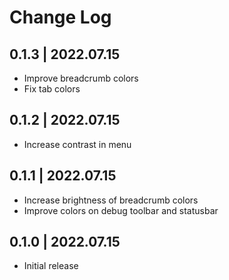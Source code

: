 # Change Log

## 0.1.3 | 2022.07.15

- Improve breadcrumb colors
- Fix tab colors

## 0.1.2 | 2022.07.15

- Increase contrast in menu

## 0.1.1 | 2022.07.15

- Increase brightness of breadcrumb colors
- Improve colors on debug toolbar and statusbar 

## 0.1.0 | 2022.07.15

- Initial release
